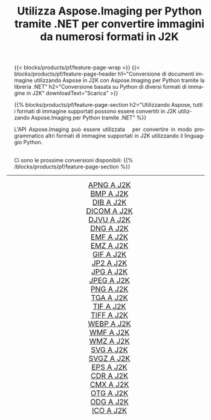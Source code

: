 ﻿---
title: Utilizza Aspose.Imaging per Python tramite .NET per convertire immagini da numerosi formati in J2K 
weight: 3920
url: /it/python-net/conversion/to/j2k/ 
lang: it
langdirlevel: 2
locales: zh-hans,ja,it,ru,de,es,fr,nl,id,lt,pl,pt,vi,tr,ko,zh-hant,ar,hi,th,sv,cs,uk,he
description: Puoi utilizzare Aspose.Imaging per Python tramite la libreria .NET per convertire da una varietà di formati in J2K
---

{{< blocks/products/pf/feature-page-wrap >}}
{{< blocks/products/pf/feature-page-header h1="Conversione di documenti immagine utilizzando Aspose in J2K con Aspose.Imaging per Python tramite la libreria .NET" h2="Conversione basata su Python di diversi formati di immagine in J2K" downloadText="Scarica" >}}


{{% blocks/products/pf/feature-page-section  h2="Utilizzando Aspose, tutti i formati di immagine supportati possono essere convertiti in J2K utilizzando Aspose.Imaging per Python tramite .NET" %}}
<p align=justify>L'API Aspose.Imaging può essere utilizzata   per convertire in modo programmatico altri formati di immagine supportati in J2K utilizzando il linguaggio Python.</p>
<br/>
Ci sono le prossime conversioni disponibili:
{{% /blocks/products/pf/feature-page-section %}}
<div class="container-fluid productfamilypage bg-gray">
    <div class="convertypes bg-gray agp-content section">
        <div class="container">
		<hr style="margin-left:-20px;"/>
		<div class="row other-converters" style="gap: 10px;font-size: 19px;text-align:center;">
		    <div class='col-md-2 other-converter remove-lp remove-rp'><a href="/imaging/it/python-net/conversion/apng-to-j2k/" style="padding:15px;">APNG A J2K</a></div>
<div class='col-md-2 other-converter remove-lp remove-rp'><a href="/imaging/it/python-net/conversion/bmp-to-j2k/" style="padding:15px;">BMP A J2K</a></div>
<div class='col-md-2 other-converter remove-lp remove-rp'><a href="/imaging/it/python-net/conversion/dib-to-j2k/" style="padding:15px;">DIB A J2K</a></div>
<div class='col-md-2 other-converter remove-lp remove-rp'><a href="/imaging/it/python-net/conversion/dicom-to-j2k/" style="padding:15px;">DICOM A J2K</a></div>
<div class='col-md-2 other-converter remove-lp remove-rp'><a href="/imaging/it/python-net/conversion/djvu-to-j2k/" style="padding:15px;">DJVU A J2K</a></div>
<div class='col-md-2 other-converter remove-lp remove-rp'><a href="/imaging/it/python-net/conversion/dng-to-j2k/" style="padding:15px;">DNG A J2K</a></div>
<div class='col-md-2 other-converter remove-lp remove-rp'><a href="/imaging/it/python-net/conversion/emf-to-j2k/" style="padding:15px;">EMF A J2K</a></div>
<div class='col-md-2 other-converter remove-lp remove-rp'><a href="/imaging/it/python-net/conversion/emz-to-j2k/" style="padding:15px;">EMZ A J2K</a></div>
<div class='col-md-2 other-converter remove-lp remove-rp'><a href="/imaging/it/python-net/conversion/gif-to-j2k/" style="padding:15px;">GIF A J2K</a></div>
<div class='col-md-2 other-converter remove-lp remove-rp'><a href="/imaging/it/python-net/conversion/jp2-to-j2k/" style="padding:15px;">JP2 A J2K</a></div>
<div class='col-md-2 other-converter remove-lp remove-rp'><a href="/imaging/it/python-net/conversion/jpg-to-j2k/" style="padding:15px;">JPG A J2K</a></div>
<div class='col-md-2 other-converter remove-lp remove-rp'><a href="/imaging/it/python-net/conversion/jpeg-to-j2k/" style="padding:15px;">JPEG A J2K</a></div>
<div class='col-md-2 other-converter remove-lp remove-rp'><a href="/imaging/it/python-net/conversion/png-to-j2k/" style="padding:15px;">PNG A J2K</a></div>
<div class='col-md-2 other-converter remove-lp remove-rp'><a href="/imaging/it/python-net/conversion/tga-to-j2k/" style="padding:15px;">TGA A J2K</a></div>
<div class='col-md-2 other-converter remove-lp remove-rp'><a href="/imaging/it/python-net/conversion/tif-to-j2k/" style="padding:15px;">TIF A J2K</a></div>
<div class='col-md-2 other-converter remove-lp remove-rp'><a href="/imaging/it/python-net/conversion/tiff-to-j2k/" style="padding:15px;">TIFF A J2K</a></div>
<div class='col-md-2 other-converter remove-lp remove-rp'><a href="/imaging/it/python-net/conversion/webp-to-j2k/" style="padding:15px;">WEBP A J2K</a></div>
<div class='col-md-2 other-converter remove-lp remove-rp'><a href="/imaging/it/python-net/conversion/wmf-to-j2k/" style="padding:15px;">WMF A J2K</a></div>
<div class='col-md-2 other-converter remove-lp remove-rp'><a href="/imaging/it/python-net/conversion/wmz-to-j2k/" style="padding:15px;">WMZ A J2K</a></div>
<div class='col-md-2 other-converter remove-lp remove-rp'><a href="/imaging/it/python-net/conversion/svg-to-j2k/" style="padding:15px;">SVG A J2K</a></div>
<div class='col-md-2 other-converter remove-lp remove-rp'><a href="/imaging/it/python-net/conversion/svgz-to-j2k/" style="padding:15px;">SVGZ A J2K</a></div>
<div class='col-md-2 other-converter remove-lp remove-rp'><a href="/imaging/it/python-net/conversion/eps-to-j2k/" style="padding:15px;">EPS A J2K</a></div>
<div class='col-md-2 other-converter remove-lp remove-rp'><a href="/imaging/it/python-net/conversion/cdr-to-j2k/" style="padding:15px;">CDR A J2K</a></div>
<div class='col-md-2 other-converter remove-lp remove-rp'><a href="/imaging/it/python-net/conversion/cmx-to-j2k/" style="padding:15px;">CMX A J2K</a></div>
<div class='col-md-2 other-converter remove-lp remove-rp'><a href="/imaging/it/python-net/conversion/otg-to-j2k/" style="padding:15px;">OTG A J2K</a></div>
<div class='col-md-2 other-converter remove-lp remove-rp'><a href="/imaging/it/python-net/conversion/odg-to-j2k/" style="padding:15px;">ODG A J2K</a></div>
<div class='col-md-2 other-converter remove-lp remove-rp'><a href="/imaging/it/python-net/conversion/ico-to-j2k/" style="padding:15px;">ICO A J2K</a></div>
                </div>
        </div>
    </div>
</div>
<br/>

